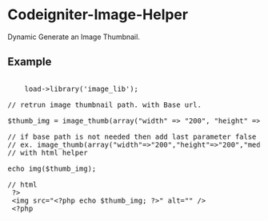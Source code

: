 Codeigniter-Image-Helper
========================

Dynamic Generate an Image Thumbnail.


Example 
--------
<pre>

    <?php
// load Image Lib, it not required if image library is set on ./config/autoload.php

$this->load->library('image_lib');

// retrun image thumbnail path. with Base url.

$thumb_img = image_thumb(array("width" => "200", "height" => "200", "media/image/photo.jpg");

// if base path is not needed then add last parameter false
// ex. image_thumb(array("width"=>"200","height"=>"200","media/image/photo.jpg",false);
// with html helper

echo img($thumb_img);

// html
 ?&gt;
 &lt;img src="&lt;?php echo $thumb_img; ?&gt;" alt="" /&gt;
 &lt;?php
</pre>